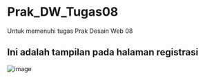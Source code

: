 # Prak_DW_Tugas08
Untuk memenuhi tugas Prak Desain Web 08

## Ini adalah tampilan pada halaman registrasi
![image](https://github.com/Jampaaang/Prak_DW_Tugas08/assets/145977090/68ecf448-3c3e-46af-905b-4a0cbd821759)

